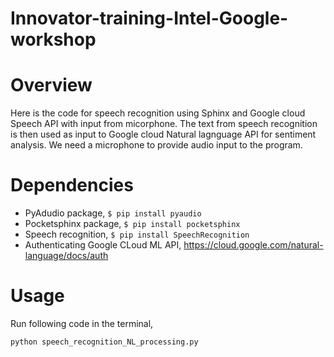 # Innovator-training-Intel-Google-workshop

# Overview
Here is the code for speech recognition using Sphinx and Google cloud Speech API with input from micorphone. The text from speech recognition is then used as input to Google cloud Natural lagnguage API for sentiment analysis. We need a microphone to provide audio input to the program. 

# Dependencies
- PyAdudio package,  `$ pip install pyaudio`
- Pocketsphinx package, `$ pip install pocketsphinx`  
- Speech recognition, `$ pip install SpeechRecognition` 
- Authenticating Google CLoud ML API, https://cloud.google.com/natural-language/docs/auth

# Usage
Run following code in the terminal,

`python speech_recognition_NL_processing.py`


